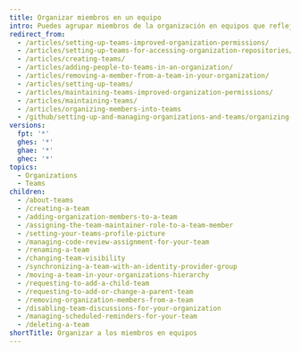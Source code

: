 ```yaml
---
title: Organizar miembros en un equipo
intro: Puedes agrupar miembros de la organización en equipos que reflejen la estructura de tu empresa o grupo con menciones y permisos de acceso en cascada.
redirect_from:
  - /articles/setting-up-teams-improved-organization-permissions/
  - /articles/setting-up-teams-for-accessing-organization-repositories/
  - /articles/creating-teams/
  - /articles/adding-people-to-teams-in-an-organization/
  - /articles/removing-a-member-from-a-team-in-your-organization/
  - /articles/setting-up-teams/
  - /articles/maintaining-teams-improved-organization-permissions/
  - /articles/maintaining-teams/
  - /articles/organizing-members-into-teams
  - /github/setting-up-and-managing-organizations-and-teams/organizing-members-into-teams
versions:
  fpt: '*'
  ghes: '*'
  ghae: '*'
  ghec: '*'
topics:
  - Organizations
  - Teams
children:
  - /about-teams
  - /creating-a-team
  - /adding-organization-members-to-a-team
  - /assigning-the-team-maintainer-role-to-a-team-member
  - /setting-your-teams-profile-picture
  - /managing-code-review-assignment-for-your-team
  - /renaming-a-team
  - /changing-team-visibility
  - /synchronizing-a-team-with-an-identity-provider-group
  - /moving-a-team-in-your-organizations-hierarchy
  - /requesting-to-add-a-child-team
  - /requesting-to-add-or-change-a-parent-team
  - /removing-organization-members-from-a-team
  - /disabling-team-discussions-for-your-organization
  - /managing-scheduled-reminders-for-your-team
  - /deleting-a-team
shortTitle: Organizar a los miembros en equipos
---
```


